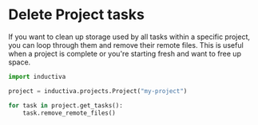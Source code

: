 # Delete Project tasks

If you want to clean up storage used by all tasks within a specific project, you
can loop through them and remove their remote files. This is useful when a
project is complete or you're starting fresh and want to free up space.

```python
import inductiva

project = inductiva.projects.Project("my-project")

for task in project.get_tasks():
    task.remove_remote_files()
```
